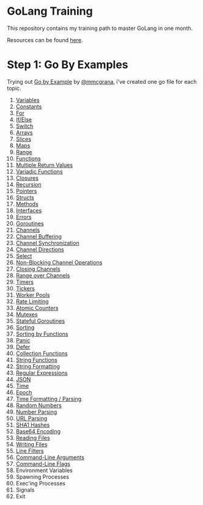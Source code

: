 # GoLang Training

This repository contains my training path to master GoLang in one month.

Resources can be found [here](http://harrymoreno.com/2016/06/30/How-to-learn-Golang-in-1-month.html).


# Step 1: Go By Examples
Trying out [Go by Example](https://gobyexample.com/) by [@mmcgrana](https://twitter.com/mmcgrana), i've created one go file for each topic.

1. [Variables](./variables.go)
1. [Constants](./constants.go)
1. [For](./for.go)
1. [If/Else](./ifelse.go)
1. [Switch](./switch.go)
1. [Arrays](./arrays.go)
1. [Slices](./slices.go)
1. [Maps](./maps.go)
1. [Range](./range.go)
1. [Functions](./functions.go)
1. [Multiple Return Values](./functions.go)
1. [Variadic Functions](./functions.go)
1. [Closures](./closures.go)
1. [Recursion](./recursive.go)
1. [Pointers](./pointers.go)
1. [Structs](./strucs.go)
1. [Methods](./methods.go)
1. [Interfaces](./interfaces.go)
1. [Errors](./errors.go)
1. [Goroutines](./go-routines.go)
1. [Channels](./channels.go)
1. [Channel Buffering](./channel-buffering.go)
1. [Channel Synchronization](./channel-sync.go)
1. [Channel Directions](./channel-directions.go)
1. [Select](select.go)
1. [Non-Blocking Channel Operations](./channels-non-blocking.go)
1. [Closing Channels](./close-channels.go)
1. [Range over Channels](./range-channels.go)
1. [Timers](./timers.go)
1. [Tickers](./tickers.go)
1. [Worker Pools](./worker-pools.go)
1. [Rate Limiting](./rate-limiting.go)
1. [Atomic Counters](./atomic-counter.go)
1. [Mutexes](./mutexes.go)
1. [Stateful Goroutines](./stateful-goroutines.go)
1. [Sorting](./sorting)
1. [Sorting by Functions](./sorting-by-func.go)
1. [Panic](./panic.go)
1. [Defer](./defer.go)
1. [Collection Functions](./collection-functions.go)
1. [String Functions](./string-functions.go)
1. [String Formatting](./string-formatting.go)
1. [Regular Expressions](./regex.go)
1. [JSON](./json.go)
1. [Time](./time.go)
1. [Epoch](./epoch.go)
1. [Time Formatting / Parsing](./time-formatting.go)
1. [Random Numbers](./random.go)
1. [Number Parsing](./number-parsing.go)
1. [URL Parsing](./url-parsing.go)
1. [SHA1 Hashes](./sha1-hashes.go)
1. [Base64 Encoding](./bas64.go)
1. [Reading Files](./reading-files.go)
1. [Writing Files](./writing-files.go)
1. [Line Filters](./filters/line-filter.go)
1. [Command-Line Arguments](./cmd/args/args.go)
1. [Command-Line Flags](./cmd/flags/flags.go)
1. Environment Variables
1. Spawning Processes
1. Exec'ing Processes
1. Signals
1. Exit

